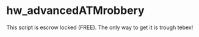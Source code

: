 # hw_advancedATMrobbery
This script is escrow locked (FREE). The only way to get it is trough tebex!
